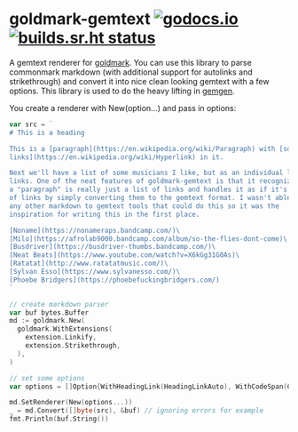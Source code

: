 # goldmark-gemtext [![godocs.io](https://godocs.io/git.sr.ht/~kota/goldmark-gemtext?status.svg)](https://godocs.io/git.sr.ht/~kota/goldmark-gemtext) [![builds.sr.ht status](https://builds.sr.ht/~kota/goldmark-gemtext.svg)](https://builds.sr.ht/~kota/goldmark-gemtext)

A gemtext renderer for [goldmark](https://github.com/yuin/goldmark). You can use
this library to parse commonmark markdown (with additional support for autolinks
and strikethrough) and convert it into nice clean looking gemtext with a few
options. This library is used to do the heavy lifting in
[gemgen](https://git.sr.ht/~kota/gemgen).

You create a renderer with New(option...) and pass in options:
```go
var src = `
# This is a heading

This is a [paragraph](https://en.wikipedia.org/wiki/Paragraph) with [some
links](https://en.wikipedia.org/wiki/Hyperlink) in it.

Next we'll have a list of some musicians I like, but as an individual list of
links. One of the neat features of goldmark-gemtext is that it recognizes when
a "paragraph" is really just a list of links and handles it as if it's a list
of links by simply converting them to the gemtext format. I wasn't able to find
any other markdown to gemtext tools that could do this so it was the
inspiration for writing this in the first place.

[Noname](https://nonameraps.bandcamp.com/)\
[Milo](https://afrolab9000.bandcamp.com/album/so-the-flies-dont-come)\
[Busdriver](https://busdriver-thumbs.bandcamp.com/)\
[Neat Beats](https://www.youtube.com/watch?v=X6kGg31G0As)\
[Ratatat](http://www.ratatatmusic.com/)\
[Sylvan Esso](https://www.sylvanesso.com/)\
[Phoebe Bridgers](https://phoebefuckingbridgers.com/)
`

// create markdown parser
var buf bytes.Buffer
md := goldmark.New(
  goldmark.WithExtensions(
    extension.Linkify,
    extension.Strikethrough,
  ),
)

// set some options
var options = []Option{WithHeadingLink(HeadingLinkAuto), WithCodeSpan(CodeSpanMarkdown)}

md.SetRenderer(New(options...))
_ = md.Convert([]byte(src), &buf) // ignoring errors for example
fmt.Println(buf.String())
```
